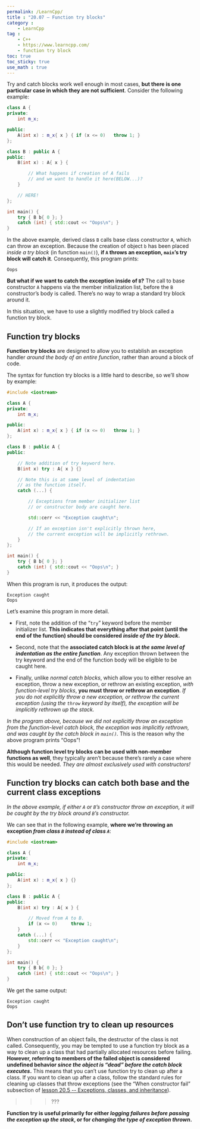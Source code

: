```yaml
---
permalink: /LearnCpp/
title : "20.07 — Function try blocks"
category :
    - LearnCpp
tag : 
    - C++
    - https://www.learncpp.com/
    - function try block
toc: true  
toc_sticky: true 
use_math : true
---
```



Try and catch blocks work well enough in most cases, **but there is one particular case in which they are not sufficient**. Consider the following example:

```c++
class A {
private:
    int m_x;

public:
    A(int x) : m_x{ x } { if (x <= 0)   throw 1; }
};

class B : public A {
public:
    B(int x) : A{ x } {

        // What happens if creation of A fails
        // and we want to handle it here(BELOW...)?
    }

    // HERE!
};

int main() {
    try { B b{ 0 }; }
    catch (int) { std::cout << "Oops\n"; }
}
```

In the above example, derived class `B` calls base class constructor `A`, which can throw an exception. Because the creation of object `b` has been placed *inside a try block* (in function `main()`), **if `A` throws an exception, `main`’s try block will catch it**. Consequently, this program prints:

```
Oops
```

**But what if we want to catch the exception inside of `B`?** The call to base constructor `A` happens via the member initialization list, before the `B` constructor’s body is called. There’s no way to wrap a standard try block around it.

In this situation, we have to use a slightly modified try block called a function try block.


## Function try blocks

**Function try blocks** are designed to allow you to establish an exception handler *around the body of an entire function*, rather than around a block of code.

The syntax for function try blocks is a little hard to describe, so we’ll show by example:

```c++
#include <iostream>

class A {
private:
    int m_x;

public:
    A(int x) : m_x{ x } { if (x <= 0)   throw 1; }
};

class B : public A {
public:

    // Note addition of try keyword here.
    B(int x) try : A{ x } {}

    // Note this is at same level of indentation
    // as the function itself.
    catch (...) {

        // Exceptions from member initializer list
        // or constructor body are caught here.

        std::cerr << "Exception caught\n";

        // If an exception isn't explicitly thrown here,
        // the current exception will be implicitly rethrown.
    }
};

int main() {
    try { B b{ 0 }; }
    catch (int) { std::cout << "Oops\n"; }
}
```

When this program is run, it produces the output:

```
Exception caught
Oops
```

Let’s examine this program in more detail.

- First, note the addition of the “`try`” keyword before the member initializer list. **This indicates that everything after that point (until the end of the function) should be considered *inside of the try block*.**

- Second, note that the **associated catch block is at *the same level of indentation as the entire function***. Any exception thrown between the try keyword and the end of the function body will be eligible to be caught here.

- Finally, unlike *normal catch blocks*, which allow you to either resolve an exception, throw a new exception, or rethrow an existing exception, *with function-level try blocks*, **you must throw or rethrow an exception**. *If you do not explicitly throw a new exception, or rethrow the current exception (using the `throw` keyword by itself), the exception will be implicitly rethrown up the stack.*

*In the program above, because we did not explicitly throw an exception from the function-level catch block, the exception was implicitly rethrown, and was caught by the catch block in `main()`.* This is the reason why the above program prints “Oops”!

**Although function level try blocks can be used with non-member functions as well**, they typically aren’t because there’s rarely a case where this would be needed. *They are almost exclusively used with constructors!*


## Function try blocks can catch both base and the current class exceptions

*In the above example, if either `A` or `B`’s constructor throw an exception, it will be caught by the try block around `B`’s constructor.*

We can see that in the following example, **where we’re throwing an exception *from class `B` instead of class `A`***:

```c++
#include <iostream>

class A {
private:
    int m_x;

public:
    A(int x) : m_x{ x } {}
};

class B : public A {
public:
    B(int x) try : A{ x } {

        // Moved from A to B.
        if (x <= 0)     throw 1;
    }
    catch (...) {
        std::cerr << "Exception caught\n";
    }
};

int main() {
    try { B b{ 0 }; }
    catch (int) { std::cout << "Oops\n"; }
}
```

We get the same output:

```
Exception caught
Oops
```


## Don’t use function try to clean up resources

When construction of an object fails, the destructor of the class is not called. Consequently, you may be tempted to use a function try block as a way to clean up a class that had partially allocated resources before failing. **However, referring to members of the failed object is considered undefined behavior *since the object is “dead” before the catch block executes*.** This means that you can’t use function try to clean up after a class. If you want to clean up after a class, follow the standard rules for cleaning up classes that throw exceptions (see the “When constructor fail” subsection of [lesson 20.5 -- Exceptions, classes, and inheritance](https://www.learncpp.com/cpp-tutorial/exceptions-classes-and-inheritance/)).

>>>???

**Function try is useful primarily for either *logging failures before passing the exception up the stack*, or for *changing the type of exception thrown*.**
